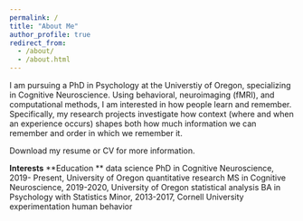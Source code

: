 ```yaml
---
permalink: /
title: "About Me"
author_profile: true
redirect_from: 
  - /about/
  - /about.html
---
```


I am pursuing a PhD in Psychology at the Universtiy of Oregon, specializing in Cognitive Neuroscience. Using behavioral, neuroimaging (fMRI), and computational methods, I am interested in how people learn and remember. Specifically, my research projects investigate how context (where and when an experience occurs) shapes both how much information we can remember and order in which we remember it.

Download my resume or CV for more information.

**Interests**                                                   **Education **
data science                                                    PhD in Cognitive Neuroscience, 2019- Present, University of Oregon
quantitative research                                           MS in Cognitive Neuroscience, 2019-2020, University of Oregon
statistical analysis                                            BA in Psychology with Statistics Minor, 2013-2017, Cornell University 
experimentation
human behavior
